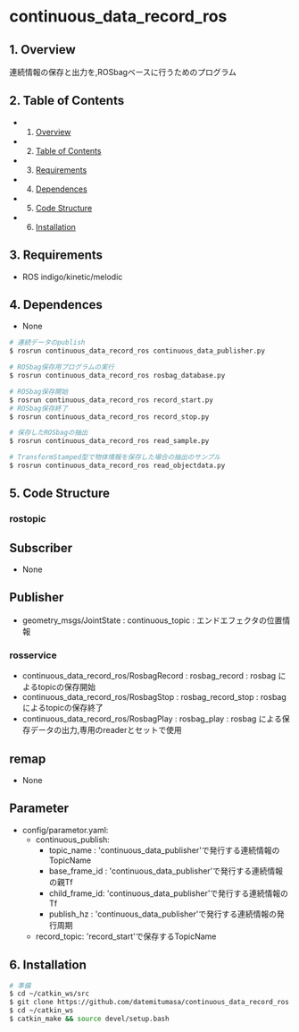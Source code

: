 # continuous_data_record_ros

##  1. <a name='Overview'></a>Overview
連続情報の保存と出力を,ROSbagベースに行うためのプログラム
##  2. <a name='TableofContents'></a>Table of Contents
<!-- vscode-markdown-toc -->
* 1. [Overview](#Overview)
* 2. [Table of Contents](#TableofContents)
* 3. [Requirements](#Requirements)
* 4. [Dependences](#Dependences)
* 5. [Code Structure](#CodeStructure)
* 6. [Installation](#Installation)

<!-- vscode-markdown-toc-config
	numbering=true
	autoSave=true
	/vscode-markdown-toc-config -->
<!-- /vscode-markdown-toc -->


##  3. <a name='Requirements'></a>Requirements
- ROS indigo/kinetic/melodic
##  4. <a name='Dependences'></a>Dependences
* None

```bash  
# 連続データのpublish  
$ rosrun continuous_data_record_ros continuous_data_publisher.py  
```

```bash
# ROSbag保存用プログラムの実行
$ rosrun continuous_data_record_ros rosbag_database.py  
```

```bash
# ROSbag保存開始
$ rosrun continuous_data_record_ros record_start.py  
# ROSbag保存終了
$ rosrun continuous_data_record_ros record_stop.py  
```

```bash
# 保存したROSbagの抽出
$ rosrun continuous_data_record_ros read_sample.py  
```

```bash
# TransformStamped型で物体情報を保存した場合の抽出のサンプル
$ rosrun continuous_data_record_ros read_objectdata.py  
```


##  5. <a name='Code Structure'></a>Code Structure
### rostopic
## Subscriber
* None  
## Publisher
* geometry_msgs/JointState : continuous_topic : エンドエフェクタの位置情報  
### rosservice
* continuous_data_record_ros/RosbagRecord : rosbag_record : rosbag によるtopicの保存開始  
* continuous_data_record_ros/RosbagStop : rosbag_record_stop : rosbag によるtopicの保存終了  
* continuous_data_record_ros/RosbagPlay : rosbag_play : rosbag による保存データの出力,専用のreaderとセットで使用  
## remap
* None  
## Parameter
* config/parametor.yaml:  
    - continuous_publish:  
        - topic_name    : 'continuous_data_publisher'で発行する連続情報のTopicName  
        - base_frame_id : 'continuous_data_publisher'で発行する連続情報の親Tf  
        - child_frame_id: 'continuous_data_publisher'で発行する連続情報のTf  
        - publish_hz    : 'continuous_data_publisher'で発行する連続情報の発行周期  
    - record_topic: 'record_start'で保存するTopicName  

##  6. <a name='Installation'></a>Installation

```bash
# 準備   
$ cd ~/catkin_ws/src
$ git clone https://github.com/datemitumasa/continuous_data_record_ros.git
$ cd ~/catkin_ws
$ catkin_make && source devel/setup.bash
```
